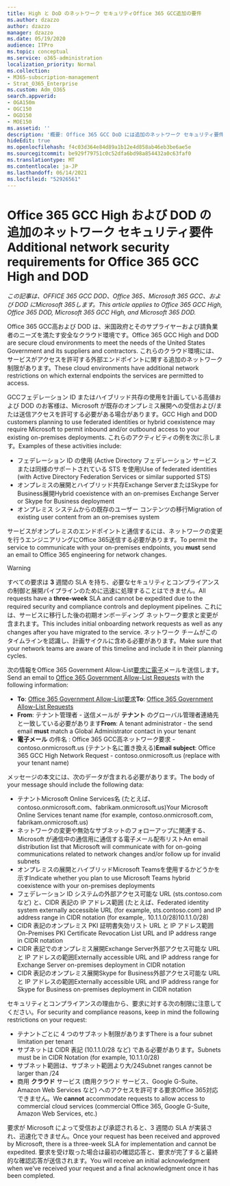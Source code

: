 ```yaml
---
title: High と DoD のネットワーク セキュリティOffice 365 GCC追加の要件
ms.author: dzazzo
author: dzazzo
manager: dzazzo
ms.date: 05/19/2020
audience: ITPro
ms.topic: conceptual
ms.service: o365-administration
localization_priority: Normal
ms.collection:
- M365-subscription-management
- Strat_O365_Enterprise
ms.custom: Adm_O365
search.appverid:
- OGA150m
- OGC150
- OGD150
- MOE150
ms.assetid: ''
description: '概要: Office 365 GCC DoD には追加のネットワーク セキュリティ要件があります'
hideEdit: true
ms.openlocfilehash: f4c03d364e84d89a1b12e4d858ab46eb3be6ae5e
ms.sourcegitcommit: be929f79751c0c52dfa6bd98a854432a0c63faf0
ms.translationtype: MT
ms.contentlocale: ja-JP
ms.lasthandoff: 06/14/2021
ms.locfileid: "52926561"
---
```

# <a name="additional-network-security-requirements-for-office-365-gcc-high-and-dod"></a><span data-ttu-id="e1cba-103">Office 365 GCC High および DOD の追加のネットワーク セキュリティ要件</span><span class="sxs-lookup"><span data-stu-id="e1cba-103">Additional network security requirements for Office 365 GCC High and DOD</span></span>

<span data-ttu-id="e1cba-104">*この記事は、OFFICE 365 GCC DOD、Office 365、Microsoft 365 GCC、および DOD にMicrosoft 365します。*</span><span class="sxs-lookup"><span data-stu-id="e1cba-104">*This article applies to Office 365 GCC High, Office 365 DOD, Microsoft 365 GCC High, and Microsoft 365 DOD.*</span></span>

<span data-ttu-id="e1cba-105">Office 365 GCC高および DOD は、米国政府とそのサプライヤーおよび請負業者のニーズを満たす安全なクラウド環境です。</span><span class="sxs-lookup"><span data-stu-id="e1cba-105">Office 365 GCC High and DOD are secure cloud environments to meet the needs of the United States Government and its suppliers and contractors.</span></span>  <span data-ttu-id="e1cba-106">これらのクラウド環境には、サービスがアクセスを許可する外部エンドポイントに関する追加のネットワーク制限があります。</span><span class="sxs-lookup"><span data-stu-id="e1cba-106">These cloud environments have additional network restrictions on which external endpoints the services are permitted to access.</span></span>

<span data-ttu-id="e1cba-107">GCCフェデレーション ID またはハイブリッド共存の使用を計画している高値および DOD のお客様は、Microsoft が既存のオンプレミス展開への受信および/または送信アクセスを許可する必要がある場合があります。</span><span class="sxs-lookup"><span data-stu-id="e1cba-107">GCC High and DOD customers planning to use federated identities or hybrid coexistence may require Microsoft to permit inbound and/or outbound access to your existing on-premises deployments.</span></span>  <span data-ttu-id="e1cba-108">これらのアクティビティの例を次に示します。</span><span class="sxs-lookup"><span data-stu-id="e1cba-108">Examples of these activities include:</span></span>

* <span data-ttu-id="e1cba-109">フェデレーション ID の使用 (Active Directory フェデレーション サービスまたは同様のサポートされている STS を使用)</span><span class="sxs-lookup"><span data-stu-id="e1cba-109">Use of federated identities (with Active Directory Federation Services or similar supported STS)</span></span>
* <span data-ttu-id="e1cba-110">オンプレミスの展開とハイブリッド共存Exchange ServerまたはSkype for Business展開</span><span class="sxs-lookup"><span data-stu-id="e1cba-110">Hybrid coexistence with an on-premises Exchange Server or Skype for Business deployment</span></span>
* <span data-ttu-id="e1cba-111">オンプレミス システムからの既存のユーザー コンテンツの移行</span><span class="sxs-lookup"><span data-stu-id="e1cba-111">Migration of existing user content from an on-premises system</span></span>

<span data-ttu-id="e1cba-112">サービスがオンプレミスのエンドポイントと通信するには、ネットワークの変更を行うエンジニアリングにOffice 365送信する必要があります。</span><span class="sxs-lookup"><span data-stu-id="e1cba-112">To permit the service to communicate with your on-premises endpoints, you **must** send an email to Office 365 engineering for network changes.</span></span>

> [!WARNING]
> <span data-ttu-id="e1cba-113">すべての要求は **3** 週間の SLA を持ち、必要なセキュリティとコンプライアンスの制御と展開パイプラインのために迅速に処理することはできません。</span><span class="sxs-lookup"><span data-stu-id="e1cba-113">All requests have a **three-week** SLA and cannot be expedited due to the required security and compliance controls and deployment pipelines.</span></span>  <span data-ttu-id="e1cba-114">これには、サービスに移行した後の初期オンボーディング ネットワーク要求と変更が含まれます。</span><span class="sxs-lookup"><span data-stu-id="e1cba-114">This includes initial onboarding network requests as well as any changes after you have migrated to the service.</span></span>  <span data-ttu-id="e1cba-115">ネットワーク チームがこのタイムラインを認識し、計画サイクルに含める必要があります。</span><span class="sxs-lookup"><span data-stu-id="e1cba-115">Make sure that your network teams are aware of this timeline and include it in their planning cycles.</span></span>

<span data-ttu-id="e1cba-116">次の情報をOffice 365 Government Allow-List[要求に電子](mailto:o365gwlt@microsoft.com)メールを送信します。</span><span class="sxs-lookup"><span data-stu-id="e1cba-116">Send an email to [Office 365 Government Allow-List Requests](mailto:o365gwlt@microsoft.com) with the following information:</span></span>

* <span data-ttu-id="e1cba-117">**To**: [Office 365 Government Allow-List要求](mailto:o365gwlt@microsoft.com)</span><span class="sxs-lookup"><span data-stu-id="e1cba-117">**To**: [Office 365 Government Allow-List Requests](mailto:o365gwlt@microsoft.com)</span></span>
* <span data-ttu-id="e1cba-118">**From**: テナント管理者 - 送信メールが **テナント** のグローバル管理者連絡先と一致している必要があります</span><span class="sxs-lookup"><span data-stu-id="e1cba-118">**From**: A tenant administrator - the send email **must** match a Global Administrator contact in your tenant</span></span>
* <span data-ttu-id="e1cba-119">**電子メール** の件名 : Office 365 GCC高ネットワーク要求 - contoso.onmicrosoft.us (テナント名に置き換える)</span><span class="sxs-lookup"><span data-stu-id="e1cba-119">**Email subject**: Office 365 GCC High Network Request - contoso.onmicrosoft.us (replace with your tenant name)</span></span>

<span data-ttu-id="e1cba-120">メッセージの本文には、次のデータが含まれる必要があります。</span><span class="sxs-lookup"><span data-stu-id="e1cba-120">The body of your message should include the following data:</span></span>

* <span data-ttu-id="e1cba-121">テナントMicrosoft Online Services名 (たとえば、contoso.onmicrosoft.com、fabrikam.onmicrosoft.us)</span><span class="sxs-lookup"><span data-stu-id="e1cba-121">Your Microsoft Online Services tenant name (for example, contoso.onmicrosoft.com, fabrikam.onmicrosoft.us)</span></span>
* <span data-ttu-id="e1cba-122">ネットワークの変更や無効なサブネットのフォローアップに関連する、Microsoft が通信中の通信用に通信する電子メール配布リスト</span><span class="sxs-lookup"><span data-stu-id="e1cba-122">An email distribution list that Microsoft will communicate with for on-going communications related to network changes and/or follow up for invalid subnets</span></span>
* <span data-ttu-id="e1cba-123">オンプレミスの展開とハイブリッドMicrosoft Teamsを使用するかどうかを示す</span><span class="sxs-lookup"><span data-stu-id="e1cba-123">Indicate whether you plan to use Microsoft Teams hybrid coexistence with your on-premises deployments</span></span>
* <span data-ttu-id="e1cba-124">フェデレーション ID システムの外部アクセス可能な URL (sts.contoso.com など) と、CIDR 表記の IP アドレス範囲 (たとえば、</span><span class="sxs-lookup"><span data-stu-id="e1cba-124">Federated identity system externally accessible URL (for example, sts.contoso.com) and IP address range in CIDR notation (for example,.</span></span> <span data-ttu-id="e1cba-125">10.1.1.0/28)</span><span class="sxs-lookup"><span data-stu-id="e1cba-125">10.1.1.0/28)</span></span>
* <span data-ttu-id="e1cba-126">CIDR 表記のオンプレミス PKI 証明書失効リスト URL と IP アドレス範囲</span><span class="sxs-lookup"><span data-stu-id="e1cba-126">On-Premises PKI Certificate Revocation List URL and IP address range in CIDR notation</span></span>
* <span data-ttu-id="e1cba-127">CIDR 表記でのオンプレミス展開Exchange Server外部アクセス可能な URL と IP アドレスの範囲</span><span class="sxs-lookup"><span data-stu-id="e1cba-127">Externally accessible URL and IP address range for Exchange Server on-premises deployment in CIDR notation</span></span>
* <span data-ttu-id="e1cba-128">CIDR 表記のオンプレミス展開Skype for Business外部アクセス可能な URL と IP アドレスの範囲</span><span class="sxs-lookup"><span data-stu-id="e1cba-128">Externally accessible URL and IP address range for Skype for Business on-premises deployment in CIDR notation</span></span>

<span data-ttu-id="e1cba-129">セキュリティとコンプライアンスの理由から、要求に対する次の制限に注意してください。</span><span class="sxs-lookup"><span data-stu-id="e1cba-129">For security and compliance reasons, keep in mind the following restrictions on your request:</span></span>

* <span data-ttu-id="e1cba-130">テナントごとに 4 つのサブネット制限があります</span><span class="sxs-lookup"><span data-stu-id="e1cba-130">There is a four subnet limitation per tenant</span></span>
* <span data-ttu-id="e1cba-131">サブネットは CIDR 表記 (10.1.1.0/28 など) である必要があります。</span><span class="sxs-lookup"><span data-stu-id="e1cba-131">Subnets must be in CIDR Notation (for example, 10.1.1.0/28)</span></span>
* <span data-ttu-id="e1cba-132">サブネット範囲は、サブネット範囲より大/24</span><span class="sxs-lookup"><span data-stu-id="e1cba-132">Subnet ranges cannot be larger than /24</span></span>
* <span data-ttu-id="e1cba-133">商用 **クラウド** サービス (商用クラウド サービス、Google G-Suite、Amazon Web Services など) へのアクセスを許可する要求Office 365対応できません。</span><span class="sxs-lookup"><span data-stu-id="e1cba-133">We **cannot** accommodate requests to allow access to commercial cloud services (commercial Office 365, Google G-Suite, Amazon Web Services, etc.)</span></span>

<span data-ttu-id="e1cba-134">要求が Microsoft によって受信および承認されると、3 週間の SLA が実装され、迅速化できません。</span><span class="sxs-lookup"><span data-stu-id="e1cba-134">Once your request has been received and approved by Microsoft, there is a three-week SLA for implementation and cannot be expedited.</span></span>  <span data-ttu-id="e1cba-135">要求を受け取った場合は最初の確認応答と、要求が完了すると最終的な確認応答が送信されます。</span><span class="sxs-lookup"><span data-stu-id="e1cba-135">You will receive an initial acknowledgment when we’ve received your request and a final acknowledgment once it has been completed.</span></span>
